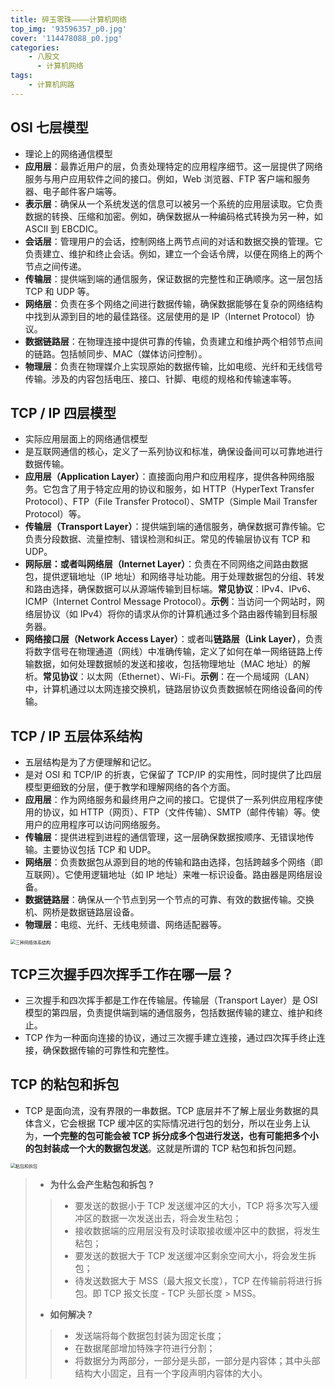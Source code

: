 ```yaml
---
title: 碎玉零珠————计算机网络
top_img: '93596357_p0.jpg'
cover: '114478088_p0.jpg'
categories: 
    - 八股文
      - 计算机网络
tags: 
    - 计算机网路
---
```


## OSI 七层模型

* 理论上的网络通信模型
* **应用层**：最靠近用户的层，负责处理特定的应用程序细节。这一层提供了网络服务与用户应用软件之间的接口。例如，Web 浏览器、FTP 客户端和服务器、电子邮件客户端等。
* **表示层**：确保从一个系统发送的信息可以被另一个系统的应用层读取。它负责数据的转换、压缩和加密。例如，确保数据从一种编码格式转换为另一种，如 ASCII 到 EBCDIC。
* **会话层**：管理用户的会话，控制网络上两节点间的对话和数据交换的管理。它负责建立、维护和终止会话。例如，建立一个会话令牌，以便在网络上的两个节点之间传递。
* **传输层**：提供端到端的通信服务，保证数据的完整性和正确顺序。这一层包括 TCP 和 UDP 等。
* **网络层**：负责在多个网络之间进行数据传输，确保数据能够在复杂的网络结构中找到从源到目的地的最佳路径。这层使用的是 IP（Internet Protocol）协议。
* **数据链路层**：在物理连接中提供可靠的传输，负责建立和维护两个相邻节点间的链路。包括帧同步、MAC（媒体访问控制）。
* **物理层**：负责在物理媒介上实现原始的数据传输，比如电缆、光纤和无线信号传输。涉及的内容包括电压、接口、针脚、电缆的规格和传输速率等。

## TCP / IP 四层模型

* 实际应用层面上的网络通信模型
* 是互联网通信的核心，定义了一系列协议和标准，确保设备间可以可靠地进行数据传输。
* **应用层（Application Layer）**：直接面向用户和应用程序，提供各种网络服务。它包含了用于特定应用的协议和服务，如 HTTP（HyperText Transfer Protocol）、FTP（File Transfer Protocol）、SMTP（Simple Mail Transfer Protocol）等。
* **传输层（Transport Layer）**：提供端到端的通信服务，确保数据可靠传输。它负责分段数据、流量控制、错误检测和纠正。常见的传输层协议有 TCP 和 UDP。
* **网际层：或者叫网络层（Internet Layer）**：负责在不同网络之间路由数据包，提供逻辑地址（IP 地址）和网络寻址功能。用于处理数据包的分组、转发和路由选择，确保数据可以从源端传输到目标端。**常见协议**：IPv4、IPv6、ICMP（Internet Control Message Protocol）。**示例**：当访问一个网站时，网络层协议（如 IPv4）将你的请求从你的计算机通过多个路由器传输到目标服务器。
* **网络接口层（Network Access Layer）**：或者叫**链路层（Link Layer）**，负责将数字信号在物理通道（网线）中准确传输，定义了如何在单一网络链路上传输数据，如何处理数据帧的发送和接收，包括物理地址（MAC 地址）的解析。**常见协议**：以太网（Ethernet）、Wi-Fi。**示例**：在一个局域网（LAN）中，计算机通过以太网连接交换机，链路层协议负责数据帧在网络设备间的传输。

## TCP / IP 五层体系结构

* 五层结构是为了方便理解和记忆。
* 是对 OSI 和 TCP/IP 的折衷，它保留了 TCP/IP 的实用性，同时提供了比四层模型更细致的分层，便于教学和理解网络的各个方面。
* **应用层**：作为网络服务和最终用户之间的接口。它提供了一系列供应用程序使用的协议，如 HTTP（网页）、FTP（文件传输）、SMTP（邮件传输）等。使用户的应用程序可以访问网络服务。
* **传输层**：提供进程到进程的通信管理，这一层确保数据按顺序、无错误地传输。主要协议包括 TCP 和 UDP。
* **网络层**：负责数据包从源到目的地的传输和路由选择，包括跨越多个网络（即互联网）。它使用逻辑地址（如 IP 地址）来唯一标识设备。路由器是网络层设备。
* **数据链路层**：确保从一个节点到另一个节点的可靠、有效的数据传输。交换机、网桥是数据链路层设备。
* **物理层**：电缆、光纤、无线电频谱、网络适配器等。

<img src="三种网络体系结构.jpg" alt="三种网络体系结构" style="zoom:50%;">

## TCP三次握手四次挥手工作在哪一层？

* 三次握手和四次挥手都是工作在传输层。传输层（Transport Layer）是 OSI 模型的第四层，负责提供端到端的通信服务，包括数据传输的建立、维护和终止。
* TCP 作为一种面向连接的协议，通过三次握手建立连接，通过四次挥手终止连接，确保数据传输的可靠性和完整性。

## TCP 的粘包和拆包

* TCP 是面向流，没有界限的一串数据。TCP 底层并不了解上层业务数据的具体含义，它会根据 TCP 缓冲区的实际情况进行包的划分，所以在业务上认为，**一个完整的包可能会被 TCP 拆分成多个包进行发送，也有可能把多个小的包封装成一个大的数据包发送**。这就是所谓的 TCP 粘包和拆包问题。
<img src="粘包和拆包.jpg" alt="粘包和拆包" style="zoom:50%;">

> * **为什么会产生粘包和拆包 ?**
>
> > * 要发送的数据小于 TCP 发送缓冲区的大小，TCP 将多次写入缓冲区的数据一次发送出去，将会发生粘包；
> > * 接收数据端的应用层没有及时读取接收缓冲区中的数据，将发生粘包；
> > * 要发送的数据大于 TCP 发送缓冲区剩余空间大小，将会发生拆包；
> > * 待发送数据大于 MSS（最大报文长度），TCP 在传输前将进行拆包。即 TCP 报文长度 - TCP 头部长度 > MSS。
>
> * **如何解决 ?**
>
> > * 发送端将每个数据包封装为固定长度；
> > * 在数据尾部增加特殊字符进行分割；
> > * 将数据分为两部分，一部分是头部，一部分是内容体；其中头部结构大小固定，且有一个字段声明内容体的大小。

